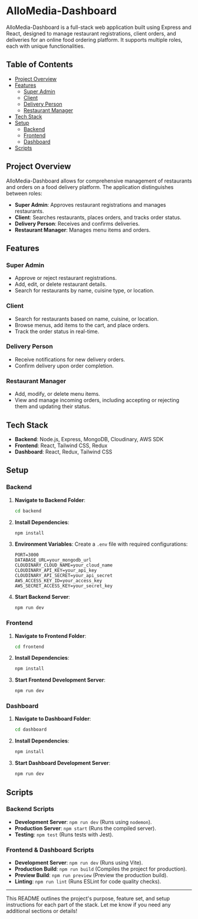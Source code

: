 # AlloMedia-Dashboard

AlloMedia-Dashboard is a full-stack web application built using Express and React, designed to manage restaurant registrations, client orders, and deliveries for an online food ordering platform. It supports multiple roles, each with unique functionalities.

## Table of Contents

- [Project Overview](#project-overview)
- [Features](#features)
  - [Super Admin](#super-admin)
  - [Client](#client)
  - [Delivery Person](#delivery-person)
  - [Restaurant Manager](#restaurant-manager)
- [Tech Stack](#tech-stack)
- [Setup](#setup)
  - [Backend](#backend)
  - [Frontend](#frontend)
  - [Dashboard](#dashboard)
- [Scripts](#scripts)

## Project Overview

AlloMedia-Dashboard allows for comprehensive management of restaurants and orders on a food delivery platform. The application distinguishes between roles:
- **Super Admin**: Approves restaurant registrations and manages restaurants.
- **Client**: Searches restaurants, places orders, and tracks order status.
- **Delivery Person**: Receives and confirms deliveries.
- **Restaurant Manager**: Manages menu items and orders.

## Features

### Super Admin
- Approve or reject restaurant registrations.
- Add, edit, or delete restaurant details.
- Search for restaurants by name, cuisine type, or location.

### Client
- Search for restaurants based on name, cuisine, or location.
- Browse menus, add items to the cart, and place orders.
- Track the order status in real-time.

### Delivery Person
- Receive notifications for new delivery orders.
- Confirm delivery upon order completion.

### Restaurant Manager
- Add, modify, or delete menu items.
- View and manage incoming orders, including accepting or rejecting them and updating their status.

## Tech Stack

- **Backend**: Node.js, Express, MongoDB, Cloudinary, AWS SDK
- **Frontend**: React, Tailwind CSS, Redux
- **Dashboard**: React, Redux, Tailwind CSS

## Setup

### Backend

1. **Navigate to Backend Folder**: 
    ```bash
    cd backend
    ```

2. **Install Dependencies**: 
    ```bash
    npm install
    ```

3. **Environment Variables**: Create a `.env` file with required configurations:
    ```plaintext
    PORT=3000
    DATABASE_URL=your_mongodb_url
    CLOUDINARY_CLOUD_NAME=your_cloud_name
    CLOUDINARY_API_KEY=your_api_key
    CLOUDINARY_API_SECRET=your_api_secret
    AWS_ACCESS_KEY_ID=your_access_key
    AWS_SECRET_ACCESS_KEY=your_secret_key
    ```

4. **Start Backend Server**:
    ```bash
    npm run dev
    ```

### Frontend

1. **Navigate to Frontend Folder**:
    ```bash
    cd frontend
    ```

2. **Install Dependencies**:
    ```bash
    npm install
    ```

3. **Start Frontend Development Server**:
    ```bash
    npm run dev
    ```

### Dashboard

1. **Navigate to Dashboard Folder**:
    ```bash
    cd dashboard
    ```

2. **Install Dependencies**:
    ```bash
    npm install
    ```

3. **Start Dashboard Development Server**:
    ```bash
    npm run dev
    ```

## Scripts

### Backend Scripts
- **Development Server**: `npm run dev` (Runs using `nodemon`).
- **Production Server**: `npm start` (Runs the compiled server).
- **Testing**: `npm test` (Runs tests with Jest).

### Frontend & Dashboard Scripts
- **Development Server**: `npm run dev` (Runs using Vite).
- **Production Build**: `npm run build` (Compiles the project for production).
- **Preview Build**: `npm run preview` (Preview the production build).
- **Linting**: `npm run lint` (Runs ESLint for code quality checks).

---

This README outlines the project's purpose, feature set, and setup instructions for each part of the stack. Let me know if you need any additional sections or details!

